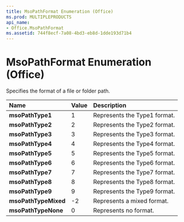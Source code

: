 ```yaml
---
title: MsoPathFormat Enumeration (Office)
ms.prod: MULTIPLEPRODUCTS
api_name:
- Office.MsoPathFormat
ms.assetid: 744f8ecf-7a08-4bd3-eb8d-1dde193d71b4
---
```



# MsoPathFormat Enumeration (Office)

Specifies the format of a file or folder path.



|**Name**|**Value**|**Description**|
|:-----|:-----|:-----|
|**msoPathType1**|1|Represents the Type1 format.|
|**msoPathType2**|2|Represents the Type2 format.|
|**msoPathType3**|3|Represents the Type3 format.|
|**msoPathType4**|4|Represents the Type4 format.|
|**msoPathType5**|5|Represents the Type5 format.|
|**msoPathType6**|6|Represents the Type6 format.|
|**msoPathType7**|7|Represents the Type7 format.|
|**msoPathType8**|8|Represents the Type8 format.|
|**msoPathType9**|9|Represents the Type9 format.|
|**msoPathTypeMixed**|-2|Represents a mixed format.|
|**msoPathTypeNone**|0|Represents no format.|

